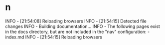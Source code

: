 # n

INFO    -  [21:54:08] Reloading browsers
INFO    -  [21:54:15] Detected file changes
INFO    -  Building documentation...
INFO    -  The following pages exist in the docs directory, but are not included in the "nav" configuration:
             - index.md
INFO    -  [21:54:15] Reloading browsers